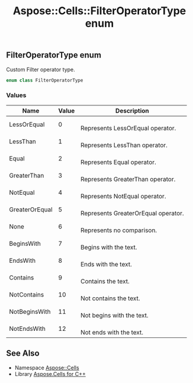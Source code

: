 ﻿---
title: Aspose::Cells::FilterOperatorType enum
linktitle: FilterOperatorType
second_title: Aspose.Cells for C++ API Reference
description: 'Aspose::Cells::FilterOperatorType enum. Custom Filter operator type in C++.'
type: docs
weight: 21300
url: /cpp/aspose.cells/filteroperatortype/
---
## FilterOperatorType enum


Custom Filter operator type.

```cpp
enum class FilterOperatorType
```

### Values

| Name | Value | Description |
| --- | --- | --- |
| LessOrEqual | 0 | <br>Represents LessOrEqual operator. |
| LessThan | 1 | <br>Represents LessThan operator. |
| Equal | 2 | <br>Represents Equal operator. |
| GreaterThan | 3 | <br>Represents GreaterThan operator. |
| NotEqual | 4 | <br>Represents NotEqual operator. |
| GreaterOrEqual | 5 | <br>Represents GreaterOrEqual operator. |
| None | 6 | <br>Represents no comparison. |
| BeginsWith | 7 | <br>Begins with the text. |
| EndsWith | 8 | <br>Ends with the text. |
| Contains | 9 | <br>Contains the text. |
| NotContains | 10 | <br>Not contains the text. |
| NotBeginsWith | 11 | <br>Not begins with the text. |
| NotEndsWith | 12 | <br>Not ends with the text. |

## See Also

* Namespace [Aspose::Cells](../)
* Library [Aspose.Cells for C++](../../)
